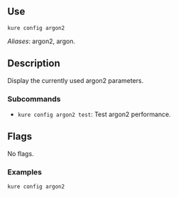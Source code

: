 ## Use

`kure config argon2`

*Aliases*: argon2, argon.

## Description

Display the currently used argon2 parameters.

### Subcommands

- `kure config argon2 test`: Test argon2 performance.

## Flags 

No flags.

### Examples

```
kure config argon2
```